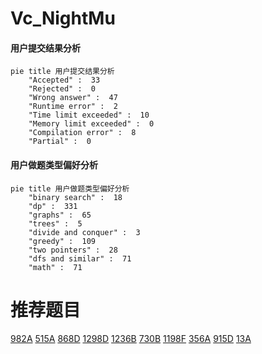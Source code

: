 # Vc_NightMu

<!-- tabs:start -->



#### **用户提交结果分析**

```mermaid
pie title 用户提交结果分析
    "Accepted" :  33
    "Rejected" :  0
    "Wrong answer" :  47
    "Runtime error" :  2
    "Time limit exceeded" :  10
    "Memory limit exceeded" :  0
    "Compilation error" :  8
    "Partial" :  0
```

#### **用户做题类型偏好分析**

```mermaid
pie title 用户做题类型偏好分析
    "binary search" :  18
    "dp" :  331
    "graphs" :  65
    "trees" :  5
    "divide and conquer" :  3
    "greedy" :  109
    "two pointers" :  28
    "dfs and similar" :  71
    "math" :  71
```



<!-- tabs:end -->
# 推荐题目
[982A](https://codeforces.com/contest/982/problem/A)
[515A](https://codeforces.com/contest/515/problem/A)
[868D](https://codeforces.com/contest/868/problem/D)
[1298D](https://codeforces.com/contest/1298/problem/D)
[1236B](https://codeforces.com/contest/1236/problem/B)
[730B](https://codeforces.com/contest/730/problem/B)
[1198F](https://codeforces.com/contest/1198/problem/F)
[356A](https://codeforces.com/contest/356/problem/A)
[915D](https://codeforces.com/contest/915/problem/D)
[13A](https://codeforces.com/contest/13/problem/A)
